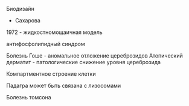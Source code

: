 Биодизайн 
- Сахарова 

1972 - жидкостномощаичная модель 

антифосфолипидный синдром 

Болезнь Гоше - аномальное отложение цереброзидов
Атопический дерматит - патологические снижение уровня цереброзида 

Компартментное строение клетки 


Падагра  может быть связана с лизосомами 

Болезнь томсона 
